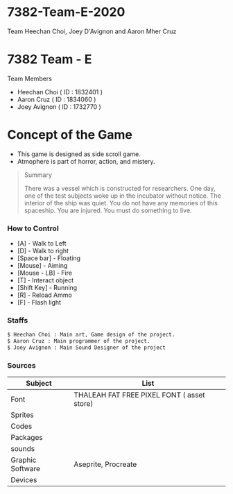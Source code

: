 # 7382-Team-E-2020
Team Heechan Choi, Joey D'Avignon and Aaron Mher Cruz


# 7382 Team - E 

Team Members

  - Heechan Choi ( ID : 1832401 )
  - Aaron Cruz ( ID : 1834060 )
  - Joey Avignon ( ID : 1732770 )


# Concept of the Game

  - This game is designed as side scroll game.
  - Atmophere is part of horror, action, and mistery.

> Summary
>
> There was a vessel which is constructed for researchers.
> One day, one of the test subjects woke up in the incubator without notice.
> The interior of the ship was quiet.
> You do not have any memories of this spaceship.
> You are injured.
> You must do something to live.

### How to Control

* [A] - Walk to Left
* [D] - Walk to right
* [Space bar] - Floating
* [Mouse] - Aiming
* [Mouse - LB] - Fire
* [T] - Interact object
* [Shift Key] - Running
* [R] - Reload Ammo
* [F] - Flash light

### Staffs

```sh
$ Heechan Choi : Main art, Game design of the project.
$ Aaron Cruz : Main programmer of the project.
$ Joey Avignon : Main Sound Designer of the project
```

### Sources


| Subject | List |
| ------ | ------ |
| Font | THALEAH FAT FREE PIXEL FONT ( asset store) |
| Sprites |  |
| Codes |  |
| Packages |  |
| sounds |  |
| Graphic Software | Aseprite, Procreate |
| Devices |  |

